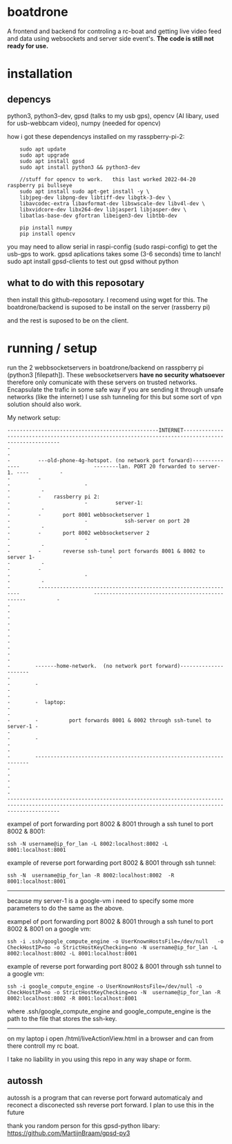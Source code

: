 # boatdrone
A frontend and backend for controling a rc-boat and getting live video feed and data using websockets and server side event's.
**The code is still not ready for use.**

# installation
## depencys
python3, python3-dev, gpsd (talks to my usb gps), opencv (AI libary, used for usb-webbcam video), numpy (needed for opencv)

how i got these dependencys installed on my rasspberry-pi-2:
```
	sudo apt update
	sudo apt upgrade
	sudo apt install gpsd      
	sudo apt install python3 && python3-dev

	//stuff for opencv to work.   this last worked 2022-04-20 raspberry pi bullseye 
	sudo apt install sudo apt-get install -y \
	libjpeg-dev libpng-dev libtiff-dev libgtk-3-dev \
	libavcodec-extra libavformat-dev libswscale-dev libv4l-dev \
	libxvidcore-dev libx264-dev libjasper1 libjasper-dev \
	libatlas-base-dev gfortran libeigen3-dev libtbb-dev

	pip install numpy
	pip install opencv
```
you may need to allow serial in raspi-config (sudo raspi-config) to get the usb-gps to work. gpsd aplications takes some (3-6 seconds) time to lanch!
sudo apt install gpsd-clients to test out gpsd without python
## what to do with this reposotary
then install this github-reposotary. I recomend using wget for this.
The boatdrone/backend is suposed to be install on the server (rassberry pi)

and the rest is suposed to be on the client.

# running / setup
run the 2 webbsocketservers in boatdrone/backend on rasspberry pi (python3 [filepath]). These websocketservers **have no security whatsoever** therefore only comunicate with these servers on trusted networks. Encapsulate the trafic in some safe way if you are sending it through unsafe networks (like the internet) I use ssh tunneling for this but some sort of vpn solution should also work.

My network setup:
```
-------------------------------------------------INTERNET----------------------------------------------------------------------------------------------------
-                                                                                                                                                           -
-         ---old-phone-4g-hotspot. (no network port forward)--------------                        --------lan. PORT 20 forwarded to server-1. ----          -
-         -                                                              -                        -                                              -          -
-         -    rassberry pi 2:                                           -                        -         server-1:                            -          -
-         -       port 8001 webbsocketserver 1                           -                        -            ssh-server on port 20             -          -       
-         -       port 8002 webbsocketserver 2                           -                        -                                              -          -
-         -       reverse ssh-tunel port forwards 8001 & 8002 to server 1-                        -                                              -          -       
-         -                                                              -                        -                                              -          -
-         ----------------------------------------------------------------                        ------------------------------------------------          -
-                                                                                                                                                           -
-                                                                                                                                                           - 
-                                                                                                                                                           -
-                                                                                                                                                           - 
-                                                                                                                                                           -
-        -------home-network.  (no network port forward)---------------------                                                                               -
-        -                                                                  -                                                                               - 
-        -	laptop:                                                     -                                                                               -
-        -          port forwards 8001 & 8002 through ssh-tunel to server-1 -                                                                               - 
-        -                                                                  -                                                                               - 
-        --------------------------------------------------------------------                                                                               -
-                                                                                                                                                           -
-                                                                                                                                                           -
-------------------------------------------------------------------------------------------------------------------------------------------------------------

```
exampel of port forwarding port 8002 & 8001 through a ssh tunel to port 8002 & 8001:
```
ssh -N username@ip_for_lan -L 8002:localhost:8002 -L  8001:localhost:8001
```
example of reverse port forwarding port 8002 & 8001 through ssh tunnel:
```
ssh -N  username@ip_for_lan -R 8002:localhost:8002  -R 8001:localhost:8001
```
---

because my server-1 is a google-vm i need to specify some more parameters to do the same as the above.

exampel of port forwarding port 8002 & 8001 through a ssh tunel to port 8002 & 8001 on a google vm:
```
ssh -i .ssh/google_compute_engine -o UserKnownHostsFile=/dev/null   -o CheckHostIP=no -o StrictHostKeyChecking=no -N username@ip_for_lan -L 8002:localhost:8002 -L 8001:localhost:8001
```

example of reverse port forwarding port 8002 & 8001 through ssh tunnel to a google vm:
```
ssh -i google_compute_engine -o UserKnownHostsFile=/dev/null -o CheckHostIP=no -o StrictHostKeyChecking=no -N  username@ip_for_lan -R 8002:localhost:8002 -R 8001:localhost:8001 
```
where .ssh/google_compute_engine and google_compute_engine is the path to the file that stores the ssh-key.

---

on my laptop i open /html/liveActionView.html in a browser and can from there controll my rc boat. 

I take no liability in you using this repo in any way shape or form. 

## autossh
autossh is a program that can reverse port forward automaticaly and reconect a disconected  ssh reverse port forward. I plan to use this in the future 

thank you random person for this gpsd-python libary: https://github.com/MartijnBraam/gpsd-py3
